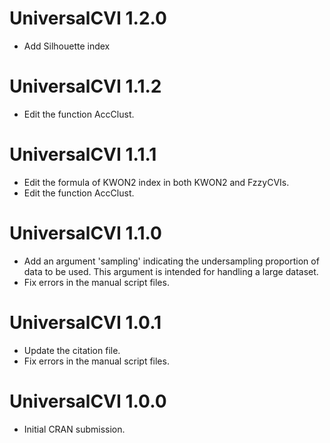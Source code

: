 # UniversalCVI 1.2.0
* Add Silhouette index

# UniversalCVI 1.1.2
* Edit the function AccClust.

# UniversalCVI 1.1.1
* Edit the formula of KWON2 index in both KWON2 and FzzyCVIs. 
* Edit the function AccClust. 

# UniversalCVI 1.1.0
* Add an argument 'sampling' indicating the undersampling proportion of data to be used. This argument is intended for handling a large dataset.
* Fix errors in the manual script files.

# UniversalCVI 1.0.1

* Update the citation file.
* Fix errors in the manual script files.

# UniversalCVI 1.0.0

* Initial CRAN submission.
